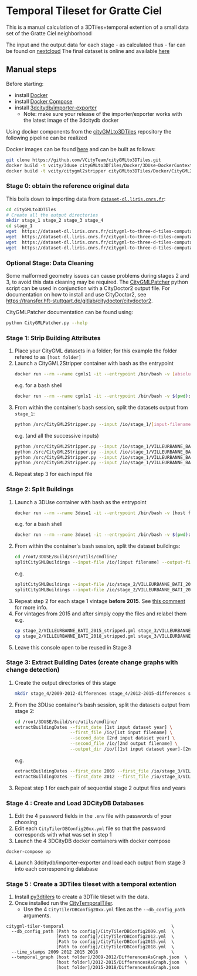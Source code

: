 # Temporal Tileset for Gratte Ciel
This is a manual calculation of a 3DTiles+temporal extention of a small data set of the Gratte Ciel neighborhood

The input and the output data for each stage - as calculated thus - far can be found on [nextcloud](https://partage.liris.cnrs.fr/index.php/f/151016)
The final dataset is online and available [here](https://dataset-dl.liris.cnrs.fr/three-d-tiles-lyon-metropolis/Villeurbanne_GratteCiel_Temporal_2009-2012-2015-2018_TileSet/)

## Manual steps

Before starting:

- install [Docker](https://docs.docker.com/engine/install/)
- install [Docker Compose](https://docs.docker.com/compose/install/)
- install [3dcitydb/importer-exporter](https://github.com/3dcitydb/3dcitydb-suite/releases)
  - Note: make sure your release of the importer/exporter works with the latest image of the 3dcitydb docker

Using docker components from the [cityGMLto3DTiles](https://github.com/VCityTeam/cityGMLto3DTiles) repository the following pipeline can be realized

Docker images can be found [here](https://github.com/VCityTeam/cityGMLto3DTiles/tree/master/Docker) and can be built as follows:
```bash
git clone https://github.com/VCityTeam/cityGMLto3DTiles.git
docker build -t vcity/3duse cityGMLto3DTiles/Docker/3DUse-DockerContext
docker build -t vcity/citygml2stripper cityGMLto3DTiles/Docker/CityGML2Stripper-DockerContext
```

### Stage 0: obtain the reference original data

This boils down to importing data from [`dataset-dl.liris.cnrs.fr`](https://dataset-dl.liris.cnrs.fr/citygml-to-three-d-tiles-computations/stage_1/):

```bash
cd cityGMLto3DTiles
# Create all the output directories
mkdir stage_1 stage_2 stage_3 stage_4 
cd stage_1
wget  https://dataset-dl.liris.cnrs.fr/citygml-to-three-d-tiles-computations/stage_1/2009/VILLEURBANNE_BATI_2009_patched.gml
wget  https://dataset-dl.liris.cnrs.fr/citygml-to-three-d-tiles-computations/stage_1/2012/VILLEURBANNE_BATI_2012_patched.gml
wget  https://dataset-dl.liris.cnrs.fr/citygml-to-three-d-tiles-computations/stage_1/2015/VILLEURBANNE_BATI_2015_patched.gml
wget  https://dataset-dl.liris.cnrs.fr/citygml-to-three-d-tiles-computations/stage_1/2018/VILLEURBANNE_BATI_2018_patched.gml
```

### Optional Stage: Data Cleaning
Some malformed geometry issues can cause problems during stages 2 and 3, to avoid this data cleaning may be required.
The [CityGMLPatcher](./CityGMLPatcher.py) python script can be used in conjunction with a CityDoctor2 output file.
For documentation on how to install and use CityDoctor2, see https://transfer.hft-stuttgart.de/gitlab/citydoctor/citydoctor2.

CityGMLPatcher documentation can be found using:
```bash
python CityGMLPatcher.py --help
```

### Stage 1: Strip Building Attributes

1. Place your CityGML datasets in a folder; for this example the folder refered to as `[host folder]`
2. Launch a CityGML2Stripper container with bash as the entrypoint
   ```bash
   docker run --rm --name cgmls1 -it --entrypoint /bin/bash -v [absolute-path-to-host-folder]:/io vcity/citygml2stripper
   ```
   e.g. for a bash shell
   ```bash
   docker run --rm --name cgmls1 -it --entrypoint /bin/bash -v $(pwd):/io vcity/citygml2stripper
   ```
3. From within the container's bash session, split the datasets output from `stage_1`:
   ```bash
   python /src/CityGML2Stripper.py --input /io/stage_1/[input-filename] --output /io/stage_2/[output-filename] --remove-building-parts
   ```
   e.g. (and all the successive inputs)
   ```bash
   python /src/CityGML2Stripper.py --input /io/stage_1/VILLEURBANNE_BATI_2009_patched.gml --output /io/stage_2/VILLEURBANNE_BATI_2009_stripped.gml --remove-building-parts
   python /src/CityGML2Stripper.py --input /io/stage_1/VILLEURBANNE_BATI_2012_patched.gml --output /io/stage_2/VILLEURBANNE_BATI_2012_stripped.gml --remove-building-parts
   python /src/CityGML2Stripper.py --input /io/stage_1/VILLEURBANNE_BATI_2015_patched.gml --output /io/stage_2/VILLEURBANNE_BATI_2015_stripped.gml --remove-building-parts
   python /src/CityGML2Stripper.py --input /io/stage_1/VILLEURBANNE_BATI_2018_patched.gml --output /io/stage_2/VILLEURBANNE_BATI_2018_stripped.gml --remove-building-parts
   ```
4. Repeat step 3 for each input file

### Stage 2: Split Buildings
1. Launch a 3DUse container with bash as the entrypoint
   ```bash
   docker run --rm --name 3duse1 -it --entrypoint /bin/bash -v [host folder]:/io vcity/3duse
   ```
   e.g. for a bash shell
   ```bash
   docker run --rm --name 3duse1 -it --entrypoint /bin/bash -v $(pwd):/io vcity/3duse
   ```
2. From within the container's bash session, split the dataset buildings:
   ```bash
   cd /root/3DUSE/Build/src/utils/cmdline/
   splitCityGMLBuildings --input-file /io/[input filename] --output-file /io/[output filename]
   ```
   e.g.
   ```bash
   splitCityGMLBuildings --input-file /io/stage_2/VILLEURBANNE_BATI_2009_stripped.gml --output-file /io/stage_3/VILLEURBANNE_BATI_2009_stripped_split.gml
   splitCityGMLBuildings --input-file /io/stage_2/VILLEURBANNE_BATI_2012_stripped.gml --output-file /io/stage_3/VILLEURBANNE_BATI_2012_stripped_split.gml
   ```
4. Repeat step 2 for each stage 1 vintage **before 2015**. 
   See [this comment](https://github.com/VCityTeam/cityGMLto3DTiles/blob/3c10f8235f6ab6c8a28df60f7b065ae8865b7623/PythonCallingDocker/demo_split_buildings.py#L32) for more info.
5. For vintages from 2015 and after simply copy the files and relabel them e.g.
   ```bash
   cp stage_2/VILLEURBANNE_BATI_2015_stripped.gml stage_3/VILLEURBANNE_BATI_2015_stripped_split.gml
   cp stage_2/VILLEURBANNE_BATI_2018_stripped.gml stage_3/VILLEURBANNE_BATI_2018_stripped_split.gml
   ```
6. Leave this console open to be reused in Stage 3

### Stage 3: Extract Building Dates (create change graphs with change detection)
1. Create the output directories of this stage
   ```bash
   mkdir stage_4/2009-2012-differences stage_4/2012-2015-differences stage_4/2015-2018-differences
   ```
3. From the 3DUse container's bash session, split the datasets output from stage 2:
   ```bash
   cd /root/3DUSE/Build/src/utils/cmdline/
   extractBuildingDates --first_date [1st input dataset year] \
                        --first_file /io/[1st input filename] \
                        --second_date [2nd input dataset year] \
                        --second_file /io/[2nd output filename] \
                        --output_dir /io/[[1st input dataset year]-[2nd input dataset year]]
   ```
   e.g. 
   ```bash
   extractBuildingDates --first_date 2009 --first_file /io/stage_3/VILLEURBANNE_BATI_2009_stripped_split.gml --second_date 2012 --second_file /io/stage_3/VILLEURBANNE_BATI_2012_stripped_split.gml --output_dir /io/stage_4/2009-2012-differences
   extractBuildingDates --first_date 2012 --first_file /io/stage_3/VILLEURBANNE_BATI_2012_stripped_split.gml --second_date 2015 --second_file /io/stage_3/VILLEURBANNE_BATI_2015_stripped_split.gml --output_dir /io/stage_4/2012-2015-differences
   ```
2. Repeat step 1 for each pair of sequential stage 2 output files and years

### Stage 4 : Create and Load 3DCityDB Databases
1. Edit the 4 password fields in the `.env` file with passwords of your choosing
2. Edit each `CityTilerDBConfig20xx.yml` file so that the password corresponds with what was set in step 1 
3. Launch the 4 3DCityDB docker containers with docker compose
```
docker-compose up
```
4. Launch 3dcitydb/importer-exporter and load each output from stage 3 into each corresponding database 

### Stage 5 : Create a 3DTiles tileset with a temporal extention
1. Install [py3dtilers](https://github.com/VCityTeam/py3dtilers#installation-from-sources) to create a 3DTile tileset with the data.
2. Once installed run the [CityTemporalTiler](https://github.com/VCityTeam/py3dtilers/tree/master/py3dtilers/CityTiler#citytemporaltiler-features).
   - Use the 4 `CityTilerDBConfig20xx.yml` files as the `--db_config_path` arguments.
```
citygml-tiler-temporal                                         \
  --db_config_path [Path to config]/CityTilerDBConfig2009.yml  \
                   [Path to config]/CityTilerDBConfig2012.yml  \
                   [Path to config]/CityTilerDBConfig2015.yml  \
                   [Path to config]/CityTilerDBConfig2018.yml  \
  --time_stamps 2009 2012 2015 2018                            \
  --temporal_graph [host folder]/2009-2012/DifferencesAsGraph.json  \
                   [host folder]/2012-2015/DifferencesAsGraph.json  \
                   [host folder]/2015-2018/DifferencesAsGraph.json
```

